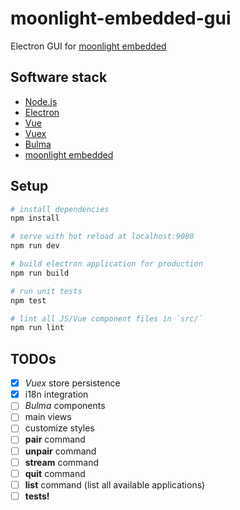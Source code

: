 # moonlight-embedded-gui

Electron GUI for [moonlight embedded](https://github.com/irtimmer/moonlight-embedded)

## Software stack

- [Node.js](https://nodejs.org/)
- [Electron](https://electron.atom.io/)
- [Vue](https://vuejs.org/)
- [Vuex](https://vuex.vuejs.org/)
- [Bulma](http://bulma.io/)
- [moonlight embedded](https://github.com/irtimmer/moonlight-embedded)

## Setup

``` bash
# install dependencies
npm install

# serve with hot reload at localhost:9080
npm run dev

# build electron application for production
npm run build

# run unit tests
npm test

# lint all JS/Vue component files in `src/`
npm run lint
```

## TODOs

- [x] *Vuex* store persistence
- [x] i18n integration
- [ ] *Bulma* components
- [ ] main views
- [ ] customize styles
- [ ] **pair** command
- [ ] **unpair** command
- [ ] **stream** command
- [ ] **quit** command
- [ ] **list** command (list all available applications)
- [ ] **tests!**
